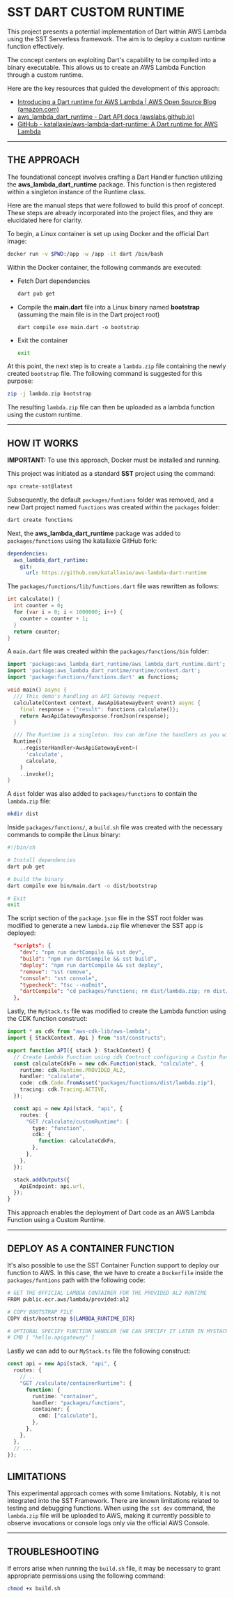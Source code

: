# SST DART CUSTOM RUNTIME

This project presents a potential implementation of Dart within AWS Lambda using the SST Serverless framework. The aim is to deploy a custom runtime function effectively.

The concept centers on exploiting Dart's capability to be compiled into a binary executable. This allows us to create an AWS Lambda Function through a custom runtime.

Here are the key resources that guided the development of this approach:

- [Introducing a Dart runtime for AWS Lambda | AWS Open Source Blog (amazon.com)](https://aws.amazon.com/it/blogs/opensource/introducing-a-dart-runtime-for-aws-lambda/)
- [aws_lambda_dart_runtime - Dart API docs (awslabs.github.io)](https://awslabs.github.io/aws-lambda-dart-runtime/)
- [GitHub - katallaxie/aws-lambda-dart-runtime: A Dart runtime for AWS Lambda](https://github.com/katallaxie/aws-lambda-dart-runtime/)

---

## THE APPROACH

The foundational concept involves crafting a Dart Handler function utilizing the **aws_lambda_dart_runtime** package. This function is then registered within a singleton instance of the Runtime class.

Here are the manual steps that were followed to build this proof of concept. These steps are already incorporated into the project files, and they are elucidated here for clarity.

To begin, a Linux container is set up using Docker and the official Dart image:

```bash
docker run -v $PWD:/app -w /app -it dart /bin/bash
```

Within the Docker container, the following commands are executed:

- Fetch Dart dependencies

  ```bash
  dart pub get
  ```

- Compile the **main.dart** file into a Linux binary named **bootstrap** (assuming the main file is in the Dart project root)

  ```bas
  dart compile exe main.dart -o bootstrap
  ```

- Exit the container

  ```bash
  exit
  ```

At this point, the next step is to create a `lambda.zip` file containing the newly created `bootstrap` file. The following command is suggested for this purpose:

```bash
zip -j lambda.zip bootstrap
```

The resulting `lambda.zip` file can then be uploaded as a lambda function using the custom runtime.

---

## HOW IT WORKS

**IMPORTANT:** To use this approach, Docker must be installed and running.

This project was initiated as a standard **SST** project using the command:

```bash
npx create-sst@latest
```

Subsequently, the default `packages/funtions` folder was removed, and a new Dart project named `functions` was created within the `packages` folder:

```bash
dart create functions
```

Next, the **aws_lambda_dart_runtime** package was added to `packages/functions` using the katallaxie GitHub fork:

```yaml
dependencies:
  aws_lambda_dart_runtime:
    git:
      url: https://github.com/katallaxie/aws-lambda-dart-runtime
```

The `packages/functions/lib/functions.dart` file was rewritten as follows:

```dart
int calculate() {
  int counter = 0;
  for (var i = 0; i < 1000000; i++) {
    counter = counter + 1;
  }
  return counter;
}

```

A `main.dart` file was created within the `packages/functions/bin` folder:

```dart
import 'package:aws_lambda_dart_runtime/aws_lambda_dart_runtime.dart';
import 'package:aws_lambda_dart_runtime/runtime/context.dart';
import 'package:functions/functions.dart' as functions;

void main() async {
  /// This demo's handling an API Gateway request.
  calculate(Context context, AwsApiGatewayEvent event) async {
    final response = {"result": functions.calculate()};
    return AwsApiGatewayResponse.fromJson(response);
  }

  /// The Runtime is a singleton. You can define the handlers as you wish.
  Runtime()
    ..registerHandler<AwsApiGatewayEvent>(
      'calculate',
      calculate,
    )
    ..invoke();
}
```

A `dist` folder was also added to `packages/functions` to contain the `lambda.zip` file:

```bash
mkdir dist
```

Inside `packages/functions/`, a `build.sh` file was created with the necessary commands to compile the Linux binary:

```bash
#!/bin/sh

# Install dependencies
dart pub get

# build the binary
dart compile exe bin/main.dart -o dist/bootstrap

# Exit
exit
```

The script section of the `package.json` file in the SST root folder was modified to generate a new `lambda.zip` file whenever the SST app is deployed:

```json
  "scripts": {
    "dev": "npm run dartCompile && sst dev",
    "build": "npm run dartCompile && sst build",
    "deploy": "npm run dartCompile && sst deploy",
    "remove": "sst remove",
    "console": "sst console",
    "typecheck": "tsc --noEmit",
    "dartCompile": "cd packages/functions; rm dist/lambda.zip; rm dist/bootstrap; docker run -v $PWD:/app -w /app -it --entrypoint ./build.sh dart; cd dist; zip -j lambda.zip bootstrap; cd .. ; dart pub get; cd ..; cd .."
  },
```

Lastly, the `MyStack.ts` file was modified to create the Lambda function using the CDK function construct:

```typescript
import * as cdk from "aws-cdk-lib/aws-lambda";
import { StackContext, Api } from "sst/constructs";

export function API({ stack }: StackContext) {
  // Create Lambda Function using cdk Contruct configuring a Custin Runtime and uploading the binary generated from dart file
  const calculateCdkFn = new cdk.Function(stack, "calculate", {
    runtime: cdk.Runtime.PROVIDED_AL2,
    handler: "calculate",
    code: cdk.Code.fromAsset("packages/functions/dist/lambda.zip"),
    tracing: cdk.Tracing.ACTIVE,
  });

  const api = new Api(stack, "api", {
    routes: {
      "GET /calculate/customRuntime": {
        type: "function",
        cdk: {
          function: calculateCdkFn,
        },
      },
    },
  });

  stack.addOutputs({
    ApiEndpoint: api.url,
  });
}
```

This approach enables the deployment of Dart code as an AWS Lambda Function using a Custom Runtime.

---

## DEPLOY AS A CONTAINER FUNCTION

It's also possible to use the SST Container Function support to deploy our function to AWS.
In this case, the we have to create a `Dockerfile` inside the `packages/funtions` path with the following code:

```bash
# GET THE OFFICIAL LAMBDA CONTAINER FOR THE PROVIDED AL2 RUNTIME
FROM public.ecr.aws/lambda/provided:al2

# COPY BOOTSTRAP FILE
COPY dist/bootstrap ${LAMBDA_RUNTIME_DIR}

# OPTIONAL SPECIFY FUNCTION HANDLER (WE CAN SPECIFY IT LATER IN MYSTACK.TS)
# CMD [ "hello.apigateway" ]
```

Lastly we can add to our `MyStack.ts` file the following construct:

```typescript
const api = new Api(stack, "api", {
  routes: {
    // ..
    "GET /calculate/containerRuntime": {
      function: {
        runtime: "container",
        handler: "packages/functions",
        container: {
          cmd: ["calculate"],
        },
      },
    },
  },
  // ...
});
```

## LIMITATIONS

This experimental approach comes with some limitations. Notably, it is not integrated into the SST Framework. There are known limitations related to testing and debugging functions. When using the `sst dev` command, the `lambda.zip` file will be uploaded to AWS, making it currently possible to observe invocations or console logs only via the official AWS Console.

---

## TROUBLESHOOTING

If errors arise when running the `build.sh` file, it may be necessary to grant appropriate permissions using the following command:

```bash
chmod +x build.sh
```

